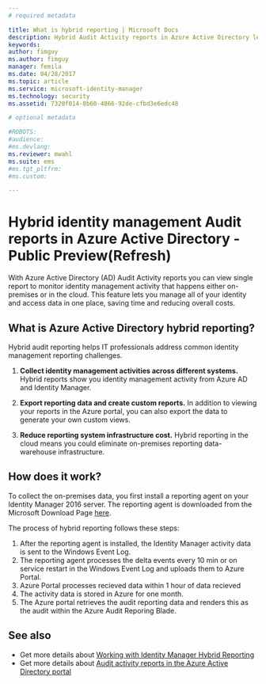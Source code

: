 ```yaml
---
# required metadata

title: What is hybrid reporting | Microsoft Docs
description: Hybrid Audit Activity reports in Azure Active Directory lets you view both cloud and on-premises audited events.
keywords:
author: fimguy
ms.author: fimguy
manager: femila
ms.date: 04/28/2017
ms.topic: article
ms.service: microsoft-identity-manager
ms.technology: security
ms.assetid: 7320f014-8b60-4866-92de-cfbd3e6edc48

# optional metadata

#ROBOTS:
#audience:
#ms.devlang:
ms.reviewer: mwahl
ms.suite: ems
#ms.tgt_pltfrm:
#ms.custom:

---
```


# Hybrid identity management Audit reports in Azure Active Directory - Public Preview(Refresh)
With Azure Active Directory (AD) Audit Activity reports you can view single report to monitor identity management activity that happens either on-premises or in the cloud. This feature lets you manage all of your identity and access data in one place,  saving time and reducing overall costs.

## What is Azure Active Directory hybrid reporting?
Hybrid audit reporting helps IT professionals address common identity management reporting challenges.

1. **Collect identity management activities across different systems.** Hybrid reports show you identity management activity from Azure AD and Identity Manager.

2. **Export reporting data and create custom reports.** In addition to viewing your reports in the Azure portal, you can also export the data to generate your own custom views.

3. **Reduce reporting system infrastructure cost.** Hybrid reporting in the cloud means you could eliminate on-premises reporting data-warehouse infrastructure.

## How does it work?

To collect the on-premises data, you first install a reporting agent on your Identity Manager 2016 server. The reporting agent is downloaded from the Microsoft Download Page [here](https://www.microsoft.com/en-us/download/details.aspx?id=55112).

The process of hybrid reporting follows these steps:
1. After the reporting agent is installed, the Identity Manager activity data is sent to the Windows Event Log.
2. The reporting agent processes the delta events every 10 min or on service restart in the Windows Event Log and uploads them to Azure Portal.
3. Azure Portal processes recieved data within 1 hour of data recieved
4. The activity data is stored in Azure for one month.
5. The Azure portal retrieves the audit reporting data and renders this as the audit within the Azure Audit Reporing Blade.

## See also
- Get more details about [Working with Identity Manager Hybrid Reporting](/microsoft-identity-manager/deploy-use/working-with-identity-manager-hybrid-reporting)
- Get more details about [Audit activity reports in the Azure Active Directory portal](https://docs.microsoft.com/en-us/azure/active-directory/active-directory-reporting-activity-audit-logs)